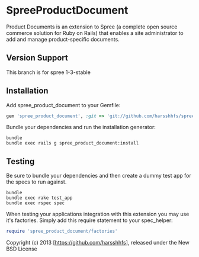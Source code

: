 SpreeProductDocument
====================

Product Documents is an extension to Spree (a complete open source commerce solution for Ruby on Rails) that enables a site administrator to add and manage product-specific documents.


Version Support 
------------

This branch is for spree 1-3-stable


Installation
------------

Add spree_product_document to your Gemfile:

```ruby
gem 'spree_product_document', :git => 'git://github.com/harsshhfs/spree_product_document.git', :branch => "1-3-stable"
```

Bundle your dependencies and run the installation generator:

```shell
bundle
bundle exec rails g spree_product_document:install
```

Testing
-------

Be sure to bundle your dependencies and then create a dummy test app for the specs to run against.

```shell
bundle
bundle exec rake test_app
bundle exec rspec spec
```

When testing your applications integration with this extension you may use it's factories.
Simply add this require statement to your spec_helper:

```ruby
require 'spree_product_document/factories'
```

Copyright (c) 2013 [https://github.com/harsshhfs], released under the New BSD License

